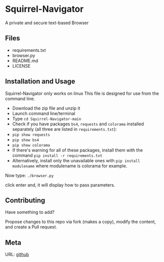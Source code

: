 # Squirrel-Navigator
 A private and secure text-based Browser

## Files
* requirements.txt
* browser.py
* README.md
* LICENSE

## Installation and Usage
Squirrel-Navigator only works on linux
This file is designed for use from the command line.

* Download the zip file and unzip it
* Launch command line/terminal
* Type `cd Squirrel-Navigator-main`
* Check if you have packages `bs4`, `requests` and `colorama` installed separately (all three are listed in `requirements.txt`):
* `pip show requests`
* `pip show bs4`
* `pip show colorama`
* If there's warning for all of these packages, install them with the command `pip install -r requirements.txt`
* Alternatively, install only the unavailable ones with `pip install modulename` where modulename is colorama for example.

Now type: `./browser.py`

click enter and, it will display how to pass parameters.


## Contributing
Have something to add?

Propose changes to this repo via fork (makes a copy), modify the content, and create a Pull request.


## Meta
URL: [github](https://github.com/squirrelcom/Squirrel-Navigator)

